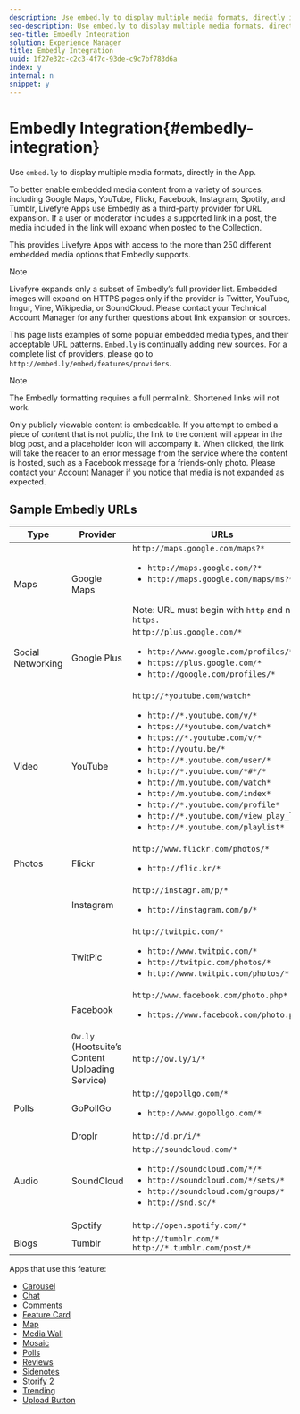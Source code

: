 ```yaml
---
description: Use embed.ly to display multiple media formats, directly in the App.
seo-description: Use embed.ly to display multiple media formats, directly in the App.
seo-title: Embedly Integration
solution: Experience Manager
title: Embedly Integration
uuid: 1f27e32c-c2c3-4f7c-93de-c9c7bf783d6a
index: y
internal: n
snippet: y
---
```


# Embedly Integration{#embedly-integration}

Use `embed.ly` to display multiple media formats, directly in the App.

To better enable embedded media content from a variety of sources, including Google Maps, YouTube, Flickr, Facebook, Instagram, Spotify, and Tumblr, Livefyre Apps use Embedly as a third-party provider for URL expansion. If a user or moderator includes a supported link in a post, the media included in the link will expand when posted to the Collection.

This provides Livefyre Apps with access to the more than 250 different embedded media options that Embedly supports.

>[!NOTE]
>
>Livefyre expands only a subset of Embedly’s full provider list. Embedded images will expand on HTTPS pages only if the provider is Twitter, YouTube, Imgur, Vine, Wikipedia, or SoundCloud. Please contact your Technical Account Manager for any further questions about link expansion or sources.

This page lists examples of some popular embedded media types, and their acceptable URL patterns. `Embed.ly` is continually adding new sources. For a complete list of providers, please go to `http://embed.ly/embed/features/providers`.

>[!NOTE]
>
>The Embedly formatting requires a full permalink. Shortened links will not work.

Only publicly viewable content is embeddable. If you attempt to embed a piece of content that is not public, the link to the content will appear in the blog post, and a placeholder icon will accompany it. When clicked, the link will take the reader to an error message from the service where the content is hosted, such as a Facebook message for a friends-only photo. Please contact your Account Manager if you notice that media is not expanded as expected.

## Sample Embedly URLs

|Type|Provider|URLs|
|--- |--- |--- |
|Maps|Google Maps|`http://maps.google.com/maps?*` <br><ul><li>`http://maps.google.com/?*`</li><li>`http://maps.google.com/maps/ms?*`</li></ul><br>Note: URL must begin with `http` and not `https.`|
|Social Networking|Google Plus |`http://plus.google.com/*`<br><ul><li>`http://www.google.com/profiles/*`</li><li> `https://plus.google.com/*`</li><li> `http://google.com/profiles/*`</li></ul> |
| Video | YouTube | `http://*youtube.com/watch*` <br><ul><li> `http://*.youtube.com/v/*`</li><li>`https://*youtube.com/watch*` </li><li>`https://*.youtube.com/v/*`</li><li>`http://youtu.be/*`</li><li>`http://*.youtube.com/user/*` </li><li>`http://*.youtube.com/*#*/*`</li><li>`http://m.youtube.com/watch*`</li><li>`http://m.youtube.com/index*`</li><li>`http://*.youtube.com/profile*`</li><li>`http://*.youtube.com/view_play_list*`</li><li>`http://*.youtube.com/playlist*`</li></ul>|
|Photos|Flickr|`http://www.flickr.com/photos/*` <br><ul><li>`http://flic.kr/*`</li></ul>|
||Instagram|`http://instagr.am/p/*` <br><ul><li>`http://instagram.com/p/*`</li></ul>|
||TwitPic|`http://twitpic.com/*` <br><ul><li>`http://www.twitpic.com/*`</li><li>`http://twitpic.com/photos/*`</li><li>`http://www.twitpic.com/photos/*`</li></ul>|
||Facebook|`http://www.facebook.com/photo.php*` <br><ul><li> `https://www.facebook.com/photo.php*`</li></ul>|
||`Ow.ly` (Hootsuite’s Content Uploading Service)|`http://ow.ly/i/*`|
|Polls|GoPollGo|`http://gopollgo.com/*`<br><ul><li> `http://www.gopollgo.com/*`</li></ul>|
||Droplr|`http://d.pr/i/*`</li></ul>|
|Audio|SoundCloud|`http://soundcloud.com/*` <br><ul><li>`http://soundcloud.com/*/*` </li><li>`http://soundcloud.com/*/sets/*` </li><li>`http://soundcloud.com/groups/*` </li><li>`http://snd.sc/*`</li></ul>|
||Spotify|`http://open.spotify.com/*`|
|Blogs|Tumblr|`http://tumblr.com/*` `http://*.tumblr.com/post/*`</li></ul>|

Apps that use this feature:

* [Carousel](../../c-about-apps/c-carousel-app/c-carousel-app.md#c_carousel_app)
* [Chat](../../c-about-apps/c-chat-app/c-chat-app.md#c_chat_app)
* [Comments](/help/using/c-about-apps/c-comments/c-comments.md)
* [Feature Card](../../c-about-apps/c-feature-card-app/c-feature-card-app.md#c_feature_card_app)
* [Map](../../c-about-apps/c-map-app/c-map-app.md#c_map_app)
* [Media Wall](../../c-about-apps/c-media-wall-app/c-media-wall-app.md#c_media_wall_app)
* [Mosaic](../../c-about-apps/c-mosaic-app/c-mosaic-app.md#c_mosaic_app)
* [Polls](../../c-about-apps/c-polls-app/c-polls-app.md#c_polls_app)
* [Reviews](../../c-about-apps/c-reviews-app/c-reviews-app.md#c_reviews_app)
* [Sidenotes](../../c-about-apps/c-sidenotes-app/c-sidenotes-app.md#c_sidenotes_app)
* [Storify 2](../../c-about-apps/c-storify2/c-storify2.md#c_storify2)
* [Trending](../../c-about-apps/c-trending-app/c-trending-app.md#c_trending_app)
* [Upload Button](../../c-about-apps/c-upload-button-app/c-upload-button-app.md#c_upload_button_app)

